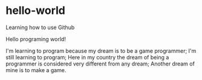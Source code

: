 # hello-world
Learning how to use Github

Hello programing world!


I'm learning to program because my dream is to be a game programmer;
I'm still learning to program;
Here in my country the dream of being a programmer is considered very different from any dream; 
Another dream of mine is to make a game.
